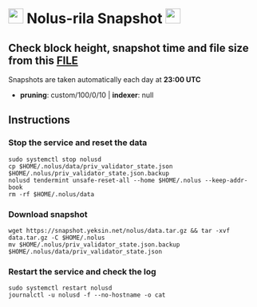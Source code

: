 
# <img src="https://user-images.githubusercontent.com/110628975/207869212-823689d2-fa45-47dd-af93-50a8b008bddc.png" width="30" alt=""> Nolus-rila Snapshot <img src="https://user-images.githubusercontent.com/110628975/200305287-749a5db9-d46c-4951-a1ec-cb2852d7af1d.png" width="30"/>

## Check block height, snapshot time and file size from this <a href="https://snapshot.yeksin.net/nolus/current_state.txt" target="_blank">FILE </a>

Snapshots are taken automatically each day at **23:00 UTC**

- **pruning**: custom/100/0/10 | **indexer**: null

## Instructions

### Stop the service and reset the data

```
sudo systemctl stop nolusd
cp $HOME/.nolus/data/priv_validator_state.json $HOME/.nolus/priv_validator_state.json.backup
nolusd tendermint unsafe-reset-all --home $HOME/.nolus --keep-addr-book
rm -rf $HOME/.nolus/data
```

### Download snapshot

```
wget https://snapshot.yeksin.net/nolus/data.tar.gz && tar -xvf data.tar.gz -C $HOME/.nolus
mv $HOME/.nolus/priv_validator_state.json.backup $HOME/.nolus/data/priv_validator_state.json
```

### Restart the service and check the log

```
sudo systemctl restart nolusd
journalctl -u nolusd -f --no-hostname -o cat
```
